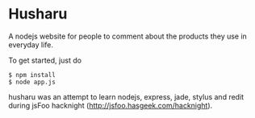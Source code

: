 Husharu
=======

A nodejs website for people to comment about the products they use
in everyday life.
  
To get started, just do

    $ npm install
    $ node app.js

husharu was an attempt to learn nodejs, express, jade, stylus and redit
during jsFoo hacknight (http://jsfoo.hasgeek.com/hacknight).

